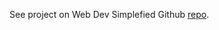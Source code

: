See project on Web Dev Simplefied Github [repo](https://github.com/WebDevSimplified/CSS-Box-Shadow-Visual-Editor).